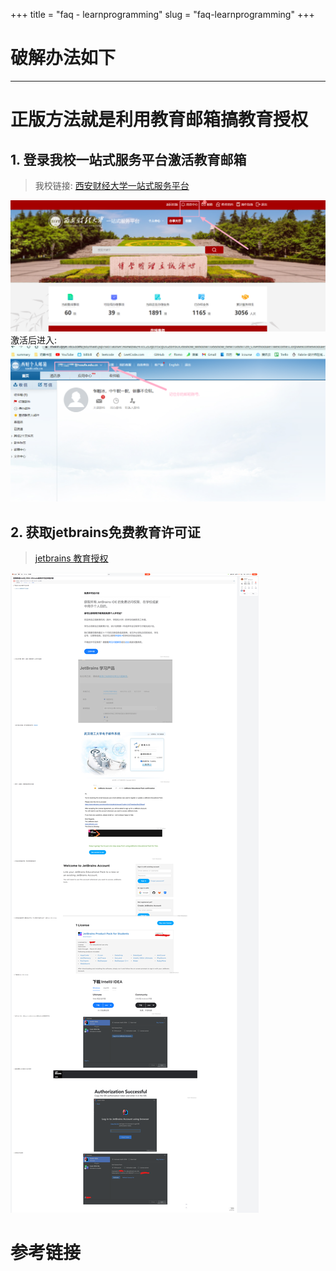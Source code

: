 +++
title = "faq - learnprogramming"
slug = "faq-learnprogramming"
+++
# 破解办法如下


---



# 正版方法就是利用教育邮箱搞教育授权

## 1. 登录我校一站式服务平台激活教育邮箱
> 我校链接: [西安财经大学一站式服务平台](http://my.xaufe.edu.cn/newcjmh/office)


![IDEA%20破解和正版路子-0](./assets/IDEA%20破解和正版路子-0.png)
激活后进入:
![IDEA%20破解和正版路子-1](./assets/IDEA%20破解和正版路子-1.png)

## 2. 获取jetbrains免费教育许可证
> [jetbrains 教育授权](https://www.jetbrains.com/zh-cn/community/education/#students)


![IDEA%20破解和正版路子-2](./assets/IDEA%20破解和正版路子-2.png)


# 参考链接

